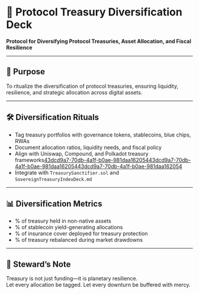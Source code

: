 # 📜 Protocol Treasury Diversification Deck  
**Protocol for Diversifying Protocol Treasuries, Asset Allocation, and Fiscal Resilience**

---

## 🧠 Purpose  
To ritualize the diversification of protocol treasuries, ensuring liquidity, resilience, and strategic allocation across digital assets.

---

## 🛠️ Diversification Rituals  
- Tag treasury portfolios with governance tokens, stablecoins, blue chips, RWAs  
- Document allocation ratios, liquidity needs, and fiscal policy  
- Align with Uniswap, Compound, and Polkadot treasury frameworks[43dcd9a7-70db-4a1f-b0ae-981daa162054](https://www.shreyashariharan.com/how-to-structure-a-protocols-treasury?citationMarker=43dcd9a7-70db-4a1f-b0ae-981daa162054 "2")[43dcd9a7-70db-4a1f-b0ae-981daa162054](https://markaicode.com/dao-treasury-diversification-stablecoins-nfts-rwa-2025/?citationMarker=43dcd9a7-70db-4a1f-b0ae-981daa162054 "3")[43dcd9a7-70db-4a1f-b0ae-981daa162054](https://forum.polkadot.network/t/polkadot-treasury-diversification-proposal/5344?citationMarker=43dcd9a7-70db-4a1f-b0ae-981daa162054 "4")  
- Integrate with `TreasurySanctifier.sol` and `SovereignTreasuryIndexDeck.md`

---

## 📊 Diversification Metrics  
- % of treasury held in non-native assets  
- % of stablecoin yield-generating allocations  
- % of insurance cover deployed for treasury protection  
- % of treasury rebalanced during market drawdowns

---

## 🧠 Steward’s Note  
Treasury is not just funding—it is planetary resilience.  
Let every allocation be tagged. Let every downturn be buffered with mercy.
